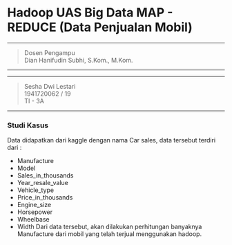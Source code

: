 # Hadoop UAS Big Data MAP - REDUCE (Data Penjualan Mobil)
---------------------------------------
> Dosen Pengampu <br>
> Dian Hanifudin Subhi, S.Kom., M.Kom.
---------------------------------------
--------------------------
> Sesha Dwi Lestari <br>
> 1941720062 / 19 <br>
> TI - 3A  <br>
--------------------------
### Studi Kasus
Data didapatkan dari kaggle dengan nama Car sales, data tersebut terdiri dari :
- Manufacture
- Model
- Sales_in_thousands
- Year_resale_value
- Vehicle_type
- Price_in_thousands
- Engine_size
- Horsepower
- Wheelbase
- Width
Dari data tersebut, akan dilakukan perhitungan banyaknya Manufacture dari mobil yang telah terjual menggunakan hadoop.
